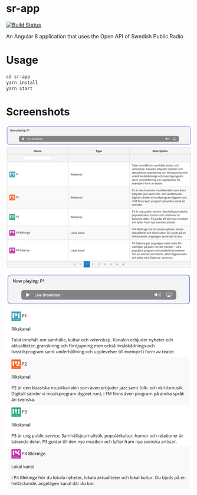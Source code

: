 # sr-app
[![Build Status](https://travis-ci.org/LarsBergqvist/sr-app.svg?branch=master)](https://travis-ci.org/LarsBergqvist/sr-app)

An Angular 8 application that uses the Open API of Swedish Public Radio

# Usage
```
cd sr-app
yarn install
yarn start
```
# Screenshots
![Alt text](https://github.com/LarsBergqvist/sr-app/blob/master/srapp_screen1.png?raw=true "Wide screen")
![Alt text](https://github.com/LarsBergqvist/sr-app/blob/master/srapp_screen2.png?raw=true "Narrow screen")
